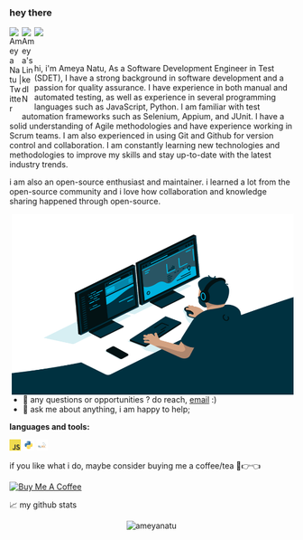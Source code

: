 ### hey there 
<a href="https://twitter.com/ameyanatu">
  <img align="left" alt="Ameya Natu | Twitter" width="22px" src="https://raw.githubusercontent.com/peterthehan/peterthehan/master/assets/twitter.svg" />
</a>
<a href="https://www.linkedin.com/in/ameya-natu-36218a27/">
  <img align="left" alt="Ameya's LinkedIN" width="22px" src="https://raw.githubusercontent.com/peterthehan/peterthehan/master/assets/linkedin.svg" />
</a>

![](https://visitor-badge.glitch.me/badge?page_id=ameyanatu.ameyanatu)

<br />

hi, i'm Ameya Natu, As a Software Development Engineer in Test (SDET), I have a strong background in software development and a passion for quality assurance. I have experience in both manual and automated testing, as well as experience in several programming languages such as JavaScript, Python. I am familiar with test automation frameworks such as Selenium, Appium, and JUnit. I have a solid understanding of Agile methodologies and have experience working in Scrum teams. I am also experienced in using Git and Github for version control and collaboration. I am constantly learning new technologies and methodologies to improve my skills and stay up-to-date with the latest industry trends.

i am also an open-source enthusiast and maintainer. i learned a lot from the open-source community and i love how collaboration and knowledge sharing happened through open-source.


  <img align="right" alt="GIF" src="https://github.com/ameyanatu/ameyanatu/blob/master/code.gif?raw=true" width="500" height="320" />
  
- 💼 any questions or opportunities ? do reach, [email](mailto:ameyanatu@yahoo.com) :)
- 💬 ask me about anything, i am happy to help;

**languages and tools:**  

<code><img height="20" src="https://raw.githubusercontent.com/github/explore/80688e429a7d4ef2fca1e82350fe8e3517d3494d/topics/javascript/javascript.png"></code>
<code><img height="20" src="https://raw.githubusercontent.com/github/explore/80688e429a7d4ef2fca1e82350fe8e3517d3494d/topics/python/python.png"></code>
<code><img height="20" src="https://raw.githubusercontent.com/github/explore/80688e429a7d4ef2fca1e82350fe8e3517d3494d/topics/mysql/mysql.png"></code>


if you like what i do, maybe consider buying me a coffee/tea 🥺👉👈

<a href="https://www.buymeacoffee.com/ameyanatu1373" target="_blank"><img src="https://cdn.buymeacoffee.com/buttons/v2/default-red.png" alt="Buy Me A Coffee" width="150" ></a>

📈 my github stats

<p align="center"> <img src="https://github-readme-stats.vercel.app/api?username=ameyanatu&show_icons=true&theme=gotham" alt="ameyanatu" />



